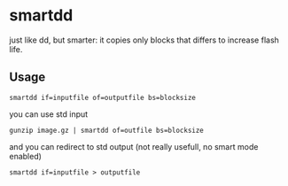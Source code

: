 smartdd
=============

just like dd, but smarter: it copies only blocks that differs to increase flash
life.

Usage
-------
```
smartdd if=inputfile of=outputfile bs=blocksize
```

you can use std input

```
gunzip image.gz | smartdd of=outfile bs=blocksize 
```

and you can redirect to std output (not really usefull, no smart mode enabled)

```
smartdd if=inputfile > outputfile
```
